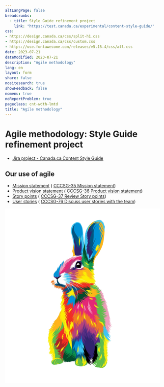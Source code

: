 ```yaml
---
altLangPage: false
breadcrumbs:
  - title: Style Guide refinement project
    link: "https://test.canada.ca/experimental/content-style-guide/"
css:
- https://design.canada.ca/css/split-h1.css
- https://design.canada.ca/css/custom.css
- https://use.fontawesome.com/releases/v5.15.4/css/all.css
date: 2023-07-21
dateModified: 2023-07-21
description: "Agile methodology"
lang: en
layout: form
share: false
nositesearch: true
showFeedback: false
nomenu: true
noReportProblem: true
pageclass: cnt-wdth-lmtd
title: "Agile methodology"
---
```

<div class="row">
  <div class="col-md-8">
    <h1 property="name" id="wb-cont" dir="ltr"><span class="stacked"><span>Agile methodology</span>: <span>Style Guide refinement project</span></span></h1>
    <ul class="fa-ul mrgn-tp-lg">
      <li><span class="fa-li"><span class="fab fa-jira"></span></span><a href="https://canada-style-guide.atlassian.net/jira/software/projects/CCCSG/boards/2/backlog">Jira project - Canada.ca Content Style Guide</a></li>
    </ul>
    <h2 class="h3">Our use of agile</h2>
    <ul>
      <li><a href="mission-statement.html">Mission statement</a> (<span class="fab fa-jira"></span> <a href="https://canada-style-guide.atlassian.net/browse/CCCSG-35">CCCSG-35 Mission statement</a>)</li>
      <li><a href="product-vision-statement.html">Product vision statement</a> (<span class="fab fa-jira"></span> <a href="https://canada-style-guide.atlassian.net/browse/CCCSG-36">CCCSG-36 Product vision statement</a>)</li>
      <li><a href="story-points.html">Story points</a> (<span class="fab fa-jira"></span> <a href="https://canada-style-guide.atlassian.net/browse/CCCSG-37">CCCSG-37 Review Story points</a>)</li>
      <li><a href="user-stories.html">User stories</a> (<span class="fab fa-jira"></span> <a href="https://canada-style-guide.atlassian.net/browse/CCCSG-76">CCCSG-76 Discuss user stories with the team</a>)</li>      
    </ul>
  </div>
  <div class="col-md-4">
    <div><img src="./images/bunny30.png" alt="" class="img-responsive mrgn-tp-lg"></div>
  </div>
</div>
